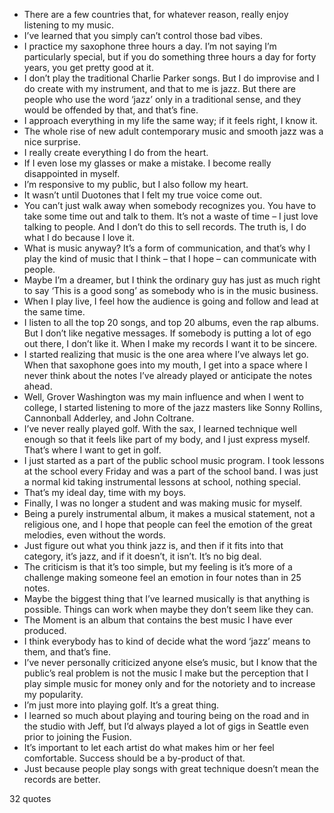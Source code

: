  - There are a few countries that, for whatever reason, really enjoy listening to my music.
 - I’ve learned that you simply can’t control those bad vibes.
 - I practice my saxophone three hours a day. I’m not saying I’m particularly special, but if you do something three hours a day for forty years, you get pretty good at it.
 - I don’t play the traditional Charlie Parker songs. But I do improvise and I do create with my instrument, and that to me is jazz. But there are people who use the word ‘jazz’ only in a traditional sense, and they would be offended by that, and that’s fine.
 - I approach everything in my life the same way; if it feels right, I know it.
 - The whole rise of new adult contemporary music and smooth jazz was a nice surprise.
 - I really create everything I do from the heart.
 - If I even lose my glasses or make a mistake. I become really disappointed in myself.
 - I’m responsive to my public, but I also follow my heart.
 - It wasn’t until Duotones that I felt my true voice come out.
 - You can’t just walk away when somebody recognizes you. You have to take some time out and talk to them. It’s not a waste of time – I just love talking to people. And I don’t do this to sell records. The truth is, I do what I do because I love it.
 - What is music anyway? It’s a form of communication, and that’s why I play the kind of music that I think – that I hope – can communicate with people.
 - Maybe I’m a dreamer, but I think the ordinary guy has just as much right to say ‘This is a good song’ as somebody who is in the music business.
 - When I play live, I feel how the audience is going and follow and lead at the same time.
 - I listen to all the top 20 songs, and top 20 albums, even the rap albums. But I don’t like negative messages. If somebody is putting a lot of ego out there, I don’t like it. When I make my records I want it to be sincere.
 - I started realizing that music is the one area where I’ve always let go. When that saxophone goes into my mouth, I get into a space where I never think about the notes I’ve already played or anticipate the notes ahead.
 - Well, Grover Washington was my main influence and when I went to college, I started listening to more of the jazz masters like Sonny Rollins, Cannonball Adderley, and John Coltrane.
 - I’ve never really played golf. With the sax, I learned technique well enough so that it feels like part of my body, and I just express myself. That’s where I want to get in golf.
 - I just started as a part of the public school music program. I took lessons at the school every Friday and was a part of the school band. I was just a normal kid taking instrumental lessons at school, nothing special.
 - That’s my ideal day, time with my boys.
 - Finally, I was no longer a student and was making music for myself.
 - Being a purely instrumental album, it makes a musical statement, not a religious one, and I hope that people can feel the emotion of the great melodies, even without the words.
 - Just figure out what you think jazz is, and then if it fits into that category, it’s jazz, and if it doesn’t, it isn’t. It’s no big deal.
 - The criticism is that it’s too simple, but my feeling is it’s more of a challenge making someone feel an emotion in four notes than in 25 notes.
 - Maybe the biggest thing that I’ve learned musically is that anything is possible. Things can work when maybe they don’t seem like they can.
 - The Moment is an album that contains the best music I have ever produced.
 - I think everybody has to kind of decide what the word ‘jazz’ means to them, and that’s fine.
 - I’ve never personally criticized anyone else’s music, but I know that the public’s real problem is not the music I make but the perception that I play simple music for money only and for the notoriety and to increase my popularity.
 - I’m just more into playing golf. It’s a great thing.
 - I learned so much about playing and touring being on the road and in the studio with Jeff, but I’d always played a lot of gigs in Seattle even prior to joining the Fusion.
 - It’s important to let each artist do what makes him or her feel comfortable. Success should be a by-product of that.
 - Just because people play songs with great technique doesn’t mean the records are better.

32 quotes